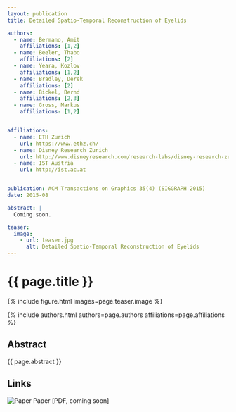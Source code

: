 ```yaml
---
layout: publication
title: Detailed Spatio-Temporal Reconstruction of Eyelids

authors:  
  - name: Bermano, Amit
    affiliations: [1,2]
  - name: Beeler, Thabo
    affiliations: [2]
  - name: Yeara, Kozlov
    affiliations: [1,2]
  - name: Bradley, Derek
    affiliations: [2]
  - name: Bickel, Bernd
    affiliations: [2,3]
  - name: Gross, Markus
    affiliations: [1,2]


affiliations:
  - name: ETH Zurich
    url: https://www.ethz.ch/
  - name: Disney Research Zurich
    url: http://www.disneyresearch.com/research-labs/disney-research-zurich/
  - name: IST Austria
    url: http://ist.ac.at


publication: ACM Transactions on Graphics 35(4) (SIGGRAPH 2015)
date: 2015-08

abstract: |
  Coming soon.

teaser:
  image:
    - url: teaser.jpg
      alt: Detailed Spatio-Temporal Reconstruction of Eyelids
---
```


# {{ page.title }}

{% include figure.html images=page.teaser.image %}

{% include authors.html authors=page.authors affiliations=page.affiliations %}

## Abstract

{{ page.abstract }}

## Links

![Paper](paper.jpg) Paper [PDF, coming soon]